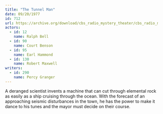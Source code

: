 ```yaml
---
title: "The Tunnel Man"
date: 09/20/1977
id: 712
url: https://archive.org/download/cbs_radio_mystery_theater/cbs_radio_mystery_theater-0701-0750.zip/cbs_radio_mystery_theater-0701-0750%2Fcbsrmt_0712_the_tunnel_man.mp3
actors:  
  - id: 12
    name: Ralph Bell  
  - id: 90
    name: Court Benson  
  - id: 95
    name: Earl Hammond  
  - id: 130
    name: Robert Maxwell
writers:  
  - id: 290
    name: Percy Granger
---
```

A deranged scientist invents a machine that can cut through elemental rock as easily as a ship cruising through the ocean. With the forecast of an approaching seismic disturbances in the town, he has the power to make it dance to his tunes and the mayor must decide on their course.